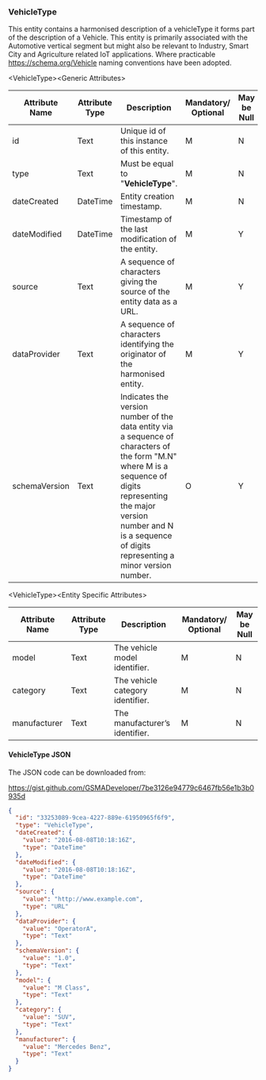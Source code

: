 ### VehicleType

This entity contains a harmonised description of a vehicleType it forms part of the description of a Vehicle. This entity is primarily associated with the Automotive vertical segment but might also be relevant to Industry, Smart City and Agriculture related IoT applications. Where practicable <https://schema.org/Vehicle> naming conventions have been adopted.

&lt;VehicleType&gt;&lt;Generic Attributes&gt;

| Attribute Name | Attribute Type | Description                                                                                                                                                                                                                             | Mandatory/ Optional | May be Null |
|----------------|----------------|-----------------------------------------------------------------------------------------------------------------------------------------------------------------------------------------------------------------------------------------|--------------------|-------------|
| id             | Text           | Unique id of this instance of this entity.                                                                                                                                                                                              | M                  | N           |
| type           | Text           | Must be equal to "**VehicleType**".                                                                                                                                                                                                     | M                  | N           |
| dateCreated    | DateTime       | Entity creation timestamp.                                                                                                                                                                                                              | M                  | N           |
| dateModified   | DateTime       | Timestamp of the last modification of the entity.                                                                                                                                                                                       | M                  | Y           |
| source         | Text           | A sequence of characters giving the source of the entity data as a URL.                                                                                                                                                                 | M                  | Y           |
| dataProvider   | Text           | A sequence of characters identifying the originator of the harmonised entity.                                                                                                                                                           | M                  | Y           |
| schemaVersion  | Text           | Indicates the version number of the data entity via a sequence of characters of the form "M.N" where M is a sequence of digits representing the major version number and N is a sequence of digits representing a minor version number. | O                  | Y           |

&lt;VehicleType&gt;&lt;Entity Specific Attributes&gt;

| Attribute Name | Attribute Type | Description                      | Mandatory/ Optional | May be Null |
|----------------|----------------|----------------------------------|--------------------|-------------|
| model          | Text           | The vehicle model identifier.    | M                  | N           |
| category       | Text           | The vehicle category identifier. | M                  | N           |
| manufacturer   | Text           | The manufacturer’s identifier.   | M                  | N           |

#### VehicleType JSON

The JSON code can be downloaded from:

<https://gist.github.com/GSMADeveloper/7be3126e94779c6467fb56e1b3b0935d>
```json
{
  "id": "33253089-9cea-4227-889e-61950965f6f9",
  "type": "VehicleType",
  "dateCreated": {
    "value": "2016-08-08T10:18:16Z",
    "type": "DateTime"
  },
  "dateModified": {
    "value": "2016-08-08T10:18:16Z",
    "type": "DateTime"
  },
  "source": {
    "value": "http://www.example.com",
    "type": "URL"
  },
  "dataProvider": {
    "value": "OperatorA",
    "type": "Text"
  },
  "schemaVersion": {
    "value": "1.0",
    "type": "Text"
  },
  "model": {
    "value": "M Class",
    "type": "Text"
  },
  "category": {
    "value": "SUV",
    "type": "Text"
  },
  "manufacturer": {
    "value": "Mercedes Benz",
    "type": "Text"
  }
}
```
